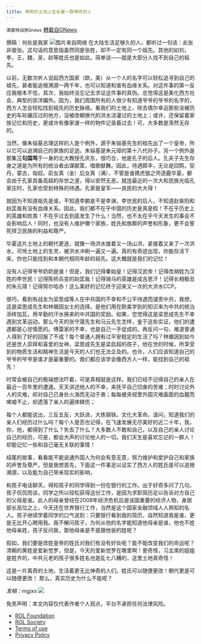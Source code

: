 ```yaml
---
title: 神奇的土地上生长着一群神奇的人
---
```

`澳喜特战旅Gnews` [轉載自GNews](https://gnews.org/zh-hans/2063253/)

撰稿：何处是我家
![](https://assets.gnews.org/wp-content/uploads/2022/02/252-2.png)图片来自网络
在大陆生活足够久的人，都听过一句话：此张非彼张。这句话的意思指虽然同是张姓，却不一定有同一个祖先。其他的如刘，李，王，魏，吴，赵等姓氏也是如此。简单说——就是大部分人找不到自己的祖先。

以前，无数次听人说起西方国家（欧，美）从一个人的名字可以轻松追寻到自己的祖先，甚者能追根溯源一两千年，也可以知道和谁有血缘关系。对这件事的第一反应我根本不信，其次，我始终没忘记去求证这件事的真伪。总觉得这是美化西方社会，典型的崇洋媚外。因为，我们周围所有的人很少有知道爷爷的爷爷的名字的，西方人怎会轻松找到祖先的历史脉络。看我们的土地上，除去偶尔幸运那些没被历史的车轮碾压过的地方，没被改朝换代的洪水浇灌过的土地上；或许，还保留着家族记忆和历史，更或许有像家谱一样的物件记录着过去！可，大多数是荡然无存的。

当然，像朱镕基总理这样的人是个例外，源于朱镕基先生的祖先出了一个皇帝，所以它可以追溯自己的家族的足迹。朱镕基是朱元璋的第十八代孙子。另一个例外是那集**三句国骂**于一身的北大教授孔庆东，很巧合，他是孔子的后人。孔夫子先生存身之道是为所有的统治者出谋献策，唱歌献舞。因此，待遇颇丰，无论是回鹘，契丹，蒙古，匈奴。前女真（金）后女真（满），不管是谁携虎狼之师逐鹿华夏。都会由于孔家具备高超的存世之道，得以安然无恙。就连最近的一次大和民族光临孔家庄时，孔家也受到特殊的待遇。孔家是皇军——良民的大大得！

就因为不知道祖先是谁，不知道李鹏是不是李渊，李世民的后人，不知道赵紫阳和赵匡胤有没有血缘关系。因此，我们都不在乎中国的历史是真是假！不在乎历史上的英雄和败类！不在乎过去到底发生了什么！当然，也不太在乎今天发生的事会不会影响后人！同时，也没有人维护哪个家族，姓氏和族群的声誉和形象，更不会誓死捍卫民族的利益和尊严。

华夏这片土地上的朝代更迭，就像一场洪水接着又一场山洪，紧接着又来了一次洪水，可怜土地上的生灵，被洪水冲刷一遍又一遍。真的有奇迹出现，你能存活下来，你也只能找到和本朝代相同年龄的祖先。这大概就是我们的记忆！

没有人记得爷爷奶奶是谁！但是，我们记得秦始皇！记得汉武帝！记得改胡姓为汉姓的李世民！记得陈桥兵变的赵匡胤！记得骑马的英雄是成吉思汗！记得长相极丑的朱元璋！记得努尔哈赤！这么美好的记忆终于迎来又一次的大洪水CCP。

很巧，看到有战友为梁思成等人在中共国的不幸和不公平待遇而谴责中共，我想，这是梁思成先生和林徽因女士的选择。是他们用在欧美学到的知识来为中共的统治添砖加瓦，用辛勤的汗水换来的中共国的奖励。如果，您觉得这是梁思成先生不幸遇到文革运动，那么今天的张守晟先生和马云先生怎样，鉴于这些实证，他们的遭遇都是心甘情愿的。傅雷家的不幸，也是自己一手促成的。再反问一句，难道普通人得到了好的回报了不成？每个普通人拥有过平安稳定的生活了吗？林徽因到如今还是世人崇拜和喜爱的女神，梁思成先生是梁启超的孩子，他在世的时候，所享受到的物质生活和精神生活是今天的人们也无法企及的。也许，人们应该知道自己的爷爷的爷爷是谁才是最重要的。我们都应该学会像西方人一样，能找到自己的祖先！

时常会被自己的极端想法吓着，可是真相就是这样。我们已经不记得自己的亲人在最近一百年里的遭遇。天天讲述他人的不幸，来抚平自己切身的苦难；时时讨论外人的灾难，却对自己已身处火海而无动于衷；每每被央视里外国灾难画面的血腥而唏嘘不止，却遗落了亲人的遍体鳞伤；

每个人都能说出，三反五反，大跃进，大炼钢铁。文化大革命。请问，知道我们的亲人们经历过什么吗？每个人是否也记得，在飞速发展无尽美好的近二十年，我，你，他，都得到了什么？失去了什么？大多数人不敢和自己，以及自己的亲人讨论自己的经历，可是，都会大声的讨论他人的一切。我们天生是喜欢忘记的一群人！却能记忆一些和自己毫无关联的事情！

结尾的故事，看看能不能说通外国人为何会有意无意，努力维护和爱护自己和家族的声誉及尊严。但是我想首先，下面这一件事足以证实了西方人的姓氏是可以追根溯源，以及能为自己带来现实的影响，

和孩子电话聊天，得知孩子的同学得到一份在银行的工作。出于好奇多问了几句。孩子侃侃而谈，同学之所以轻松获得这份工作，是因为求职简历足以告诉对方自己的父母是谁。此人的母亲曾经在2008年经济危机后是该国重要的经济人物，身居部长高位之上，今天还在世界银行工作，当然是这个国家金融领域人人熟知的名人。孩子继续学着同学的口气说到：只要银行看到我的简历，自然知道我是谁，更是无比开心聘用我。我不解问孩子，为何从他的名字能知道他母亲是谁，他也不姓他母亲姓，孩子反问我，那他母亲是不是跟他爸的姓呢？

假如，我们要是改姓皇帝的姓氏对我们有没有好处呢？能不能改变我们的命运呢？清朝的黄姓是爱新觉罗，但是，今天的爱新觉罗在哪里啊！更奇怪，习主席的姐姐是姓齐的，中共元老的孩子很多姓名也是乱七八糟的，这里土地真奇怪！

这是一片离奇的土地，生活着更无比神奇的人们。姓氏可以随便更改！朝代更是可以随便更改！ 那么，真实历史为什么不能呢？

*发稿：mgjxs*
![](https://assets.gnews.org/wp-content/uploads/2022/02/TUBIAO-X.jpg)
 

免责声明：本文内容仅代表作者个人观点，平台不承担任何法律风险。

- [ROL Foundation](https://rolfoundation.org/)
- [ROL Society](https://rolsociety.org/)
- [Terms of use](https://gnews.org/terms-of-use-3/)
- [Privacy Policy](https://gnews.org/privacy-policy/)

